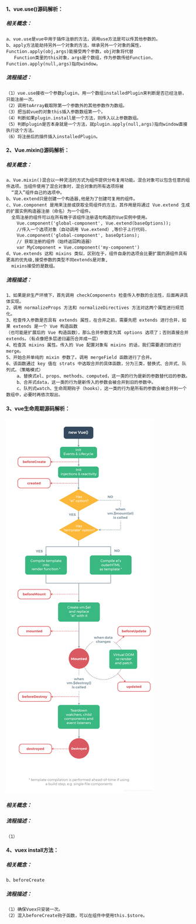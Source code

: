 #### 1、vue.use()源码解析：
##### 相关概念：
    a、vue.use是vue中用于插件注册的方法，调用use方法是可以传其他参数的。
    b、apply方法能劫持另外一个对象的方法，继承另外一个对象的属性，Function.apply(obj,args)能接受两个参数，obj对象将代替
       Function类里的this对象，args是个数组，作为参数传给Function，Function.apply(null,args)指向window。
##### 流程描述：
    （1）vue.use接收一个参数plugin，用一个数组installedPlugin来判断是否已经注册，只能注册一次。
    （2）调用toArray截取除第一个参数外的其他参数作为数组。
    （3）把当前vue的对象this插入参数数组第一个。
    （4）判断如果plugin.install是一个方法，则传入以上参数数组。
    （5）判断plugin是否本身就是一个方法，就plugin.apply(null,args)指向window直接执行这个方法。
    （6）将注册后的插件插入installedPlugin。
#### 2、Vue.mixin()源码解析：
##### 相关概念：
    a、Vue.mixin()混合以一种灵活的方式为组件提供分布复用功能。混合对象可以包含任意的组件选项。当组件使用了混合对象时，混合对象的所有选项将被
      “混入”组件自己的选项中。
    b、Vue.extend只是创建一个构造器,他是为了创建可复用的组件。
    c、Vue.component 是用来注册或获取全局组件的方法，其作用是将通过 Vue.extend 生成的扩展实例构造器注册（命名）为一个组件。
      全局注册的组件可以在所有晚于该组件注册语句构造的Vue实例中使用。
        Vue.component('global-component', Vue.extend(baseOptions));
        //传入一个选项对象（自动调用 Vue.extend）,等价于上行代码.
        Vue.component('global-component', baseOptions);
        // 获取注册的组件（始终返回构造器）
        var MyComponent = Vue.component('my-component')
    d、Vue.extends 这和 mixins 类似，区别在于，组件自身的选项会比要扩展的源组件具有更高的优先级,接受参数的类型不同extends是对象,
      mixins接受的是数组。
##### 流程描述：
    1、如果是非生产环境下，首先调用 checkComponents 检查传入参数的合法性，后面再讲具体实现。
    2、调用 normalizeProps 方法和 normalizeDirectives 方法对这两个属性进行规范化。
    3、检查传入参数是否具有 extends 属性，在合并之前，需要先把 extends 进行合并，如果 extends 是一个 Vue 构造函数
    （也可能是扩展后的 Vue 构造函数），那么合并参数变为其 options 选项了；否则直接合并 extends。（有点像把多层递归遍历合并成一层）
    4、检查其 mixins 属性。传入的 Vue 配置对象有 mixins 的话，我们需要递归的进行 merge。
    5、开始合并单纯的 mixin 参数了。调用 mergeField 函数进行了合并。
    6、该函数通过 key 值在 strats 中选取合并的具体函数，分为三类，替换式、合并式、队列式。（策略模式）
        a、替换式el、props、methods、computed，这一类的行为是新的参数替代旧的参数。
        b、合并式data，这一类的行为是新传入的参数会被合并到旧的参数中。
        c、队列式watch、生命周期钩子（hooks），这一类的行为是所有的参数会被合并到一个数组中，必要时再依次取出。
#### 3、vue生命周期源码解析：
![vue](zhouqi.png)
##### 相关概念：
##### 流程描述：
    （1）

#### 4、vuex install方法：
##### 相关概念：
    b、beforeCreate
##### 流程描述：
    （1）确保Vuex只安装一次。
    （2）混入beforeCreate钩子函数，可以在组件中使用this.$store。